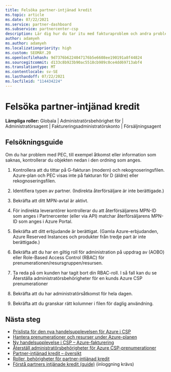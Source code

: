 ```yaml
---
title: Felsöka partner-intjänad kredit
ms.topic: article
ms.date: 07/22/2021
ms.service: partner-dashboard
ms.subservice: partnercenter-csp
description: Lär dig hur du tar itu med fakturaproblem och andra problem som rör partners intjänade kredit (PEC).
author: adamyeh
ms.author: adamyeh
ms.localizationpriority: high
ms.custom: SEOMAY.20
ms.openlocfilehash: 9d7376b6224047176b5e6608ee190191a8f44824
ms.sourcegitcommit: d133c8b923b90ac5518cb989c0ce4dd69713abf4
ms.translationtype: MT
ms.contentlocale: sv-SE
ms.lasthandoff: 07/22/2021
ms.locfileid: "114434224"
---
```

# <a name="troubleshooting-partner-earned-credit"></a>Felsöka partner-intjänad kredit

**Lämpliga roller:** Globala | Administratörsbehörighet för | Administratörsagent | Faktureringsadministratörskonto | Försäljningsagent

## <a name="troubleshooting-guide"></a>Felsökningsguide

Om du har problem med PEC, till exempel åtkomst eller information som saknas, kontrollerar du objekten nedan i den ordning som anges.

1. Kontrollera att du tittar på G-fakturan (modern) och rekognoseringsfilen. Azure-plan och PEC visas inte på fakturan för D (äldre) eller rekognoseringsfilen.

2. Identifiera typen av partner. (Indirekta återförsäljare är inte berättigade.)

3. Bekräfta att ditt MPN-avtal är aktivt.

4. För indirekta leverantörer kontrollerar du att återförsäljarens MPN-ID som anges i Partnercenter (eller via API) matchar återförsäljarens MPN-ID som anges i Azure Portal.

5. Bekräfta att ditt erbjudande är berättigat. (Gamla Azure-erbjudanden, Azure Reserved Instances och produkter från tredje part är inte berättigade.)

6. Bekräfta att du har en giltig roll för administration på uppdrag av (AOBO) eller Role-Based Access Control (RBAC) för prenumerationen/resursgruppen/resursen.

7. Ta reda på om kunden har tagit bort din RBAC-roll. I så fall kan du se Återställa administratörsbehörigheter för en kunds Azure CSP prenumerationer

8. Bekräfta att du har administratörsåtkomst för hela dagen.

9. Bekräfta att du granskar rätt kolumner i filen för daglig användning.

## <a name="next-steps"></a>Nästa steg

- [Prislista för den nya handelsupplevelsen för Azure i CSP](azure-plan-price-list.md)
- [Hantera prenumerationer och resurser under Azure-planen](azure-plan-manage.md)
- [Ny handelsupplevelse i CSP – Azure-fakturering](azure-plan-billing.md)
- [Återställ administratörsbehörigheter för Azure CSP-prenumerationer](revoke-reinstate-csp.md)
- [Partner-intjänad kredit – översikt](partner-earned-credit.md)
- [Roller, behörigheter för partner-intjänad kredit](azure-roles-perms-pec.md)
- [Förstå partners intjänade kredit (guide)](https://partner.microsoft.com/resources/detail/understanding-partner-earned-credit-pdf) (inloggning krävs)
